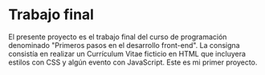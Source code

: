 # Trabajo final
El presente proyecto es el trabajo final del curso de programación denominado "Primeros pasos en el desarrollo front-end". La consigna consistía en realizar un Currículum Vitae ficticio en HTML que incluyera estilos con CSS y algún evento con JavaScript. Este es mi primer proyecto.
